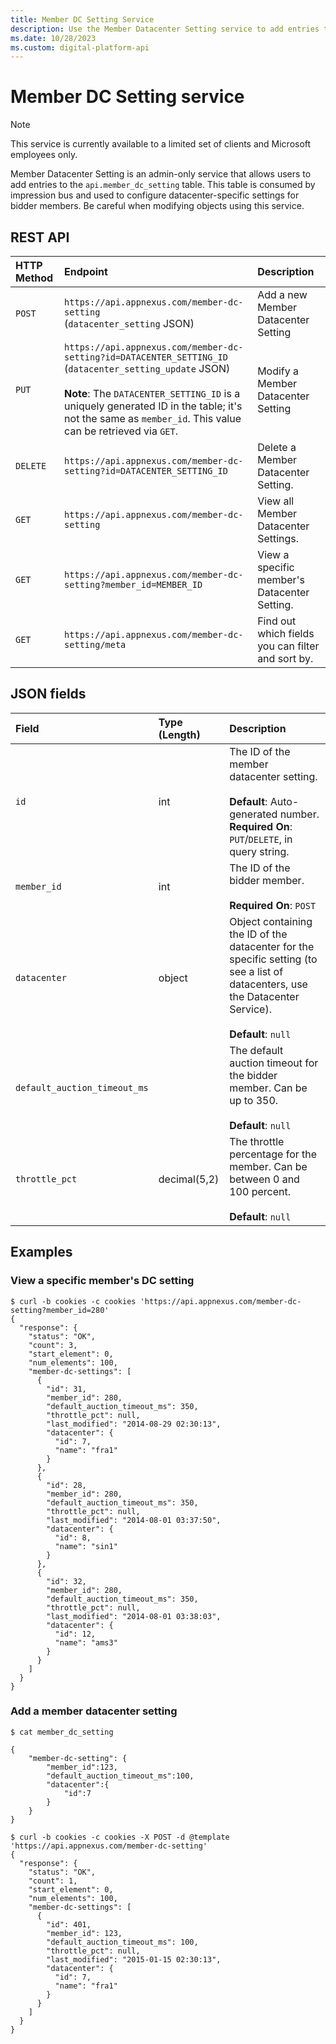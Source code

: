 ```yaml
---
title: Member DC Setting Service
description: Use the Member Datacenter Setting service to add entries to the api.member_dc_setting table.
ms.date: 10/28/2023
ms.custom: digital-platform-api
---
```


# Member DC Setting service

> [!NOTE]
> This service is currently available to a limited set of clients and Microsoft employees only.

Member Datacenter Setting is an admin-only service that allows users to add entries to the `api.member_dc_setting` table. This table is consumed by impression bus and used to configure datacenter-specific settings for bidder members. Be careful when modifying objects using this service.

## REST API

| HTTP Method | Endpoint | Description |
|:---|:---|:---|
| `POST` | `https://api.appnexus.com/member-dc-setting` <br>(`datacenter_setting` JSON) | Add a new Member Datacenter Setting |
| `PUT` | `https://api.appnexus.com/member-dc-setting?id=DATACENTER_SETTING_ID` <br>(`datacenter_setting_update` JSON)<br><br>**Note**: The `DATACENTER_SETTING_ID` is a uniquely generated ID in the table; it's not the same as `member_id`. This value can be retrieved via `GET`. | Modify a Member Datacenter Setting |
| `DELETE` | `https://api.appnexus.com/member-dc-setting?id=DATACENTER_SETTING_ID` | Delete a Member Datacenter Setting. |
| `GET` | `https://api.appnexus.com/member-dc-setting` | View all Member Datacenter Settings. |
| `GET` | `https://api.appnexus.com/member-dc-setting?member_id=MEMBER_ID` | View a specific member's Datacenter Setting. |
| `GET` | `https://api.appnexus.com/member-dc-setting/meta` | Find out which fields you can filter and sort by. |

## JSON fields

| Field | Type (Length) | Description |
|:---|:---|:---|
| `id` | int | The ID of the member datacenter setting.<br><br>**Default**: Auto-generated number.<br>**Required On**: `PUT`/`DELETE`, in query string. |
| `member_id` | int | The ID of the bidder member.<br><br>**Required On**: `POST` |
| `datacenter` | object | Object containing the ID of the datacenter for the specific setting (to see a list of datacenters, use the Datacenter Service).<br><br>**Default**: `null` |
| `default_auction_timeout_ms` |  | The default auction timeout for the bidder member. Can be up to 350.<br><br>**Default**: `null` |
| `throttle_pct` | decimal(5,2) | The throttle percentage for the member. Can be between 0 and 100 percent.<br><br>**Default**: `null` |

## Examples

### View a specific member's DC setting

```
$ curl -b cookies -c cookies 'https://api.appnexus.com/member-dc-setting?member_id=280'
{
  "response": {
    "status": "OK",
    "count": 3,
    "start_element": 0,
    "num_elements": 100,
    "member-dc-settings": [
      {
        "id": 31,
        "member_id": 280,
        "default_auction_timeout_ms": 350,
        "throttle_pct": null,
        "last_modified": "2014-08-29 02:30:13",
        "datacenter": {
          "id": 7,
          "name": "fra1"
        }
      },
      {
        "id": 28,
        "member_id": 280,
        "default_auction_timeout_ms": 350,
        "throttle_pct": null,
        "last_modified": "2014-08-01 03:37:50",
        "datacenter": {
          "id": 8,
          "name": "sin1"
        }
      },
      {
        "id": 32,
        "member_id": 280,
        "default_auction_timeout_ms": 350,
        "throttle_pct": null,
        "last_modified": "2014-08-01 03:38:03",
        "datacenter": {
          "id": 12,
          "name": "ams3"
        }
      }
    ]
  }
}
```

### Add a member datacenter setting

```
$ cat member_dc_setting

{
    "member-dc-setting": {
        "member_id":123,
        "default_auction_timeout_ms":100,
        "datacenter":{
            "id":7
        }
    }
}
```

```
$ curl -b cookies -c cookies -X POST -d @template 'https://api.appnexus.com/member-dc-setting'
{
  "response": {
    "status": "OK",
    "count": 1,
    "start_element": 0,
    "num_elements": 100,
    "member-dc-settings": [
      {
        "id": 401,
        "member_id": 123,
        "default_auction_timeout_ms": 100,
        "throttle_pct": null,
        "last_modified": "2015-01-15 02:30:13",
        "datacenter": {
          "id": 7,
          "name": "fra1"
        }
      }
    ]
  }
}
```
